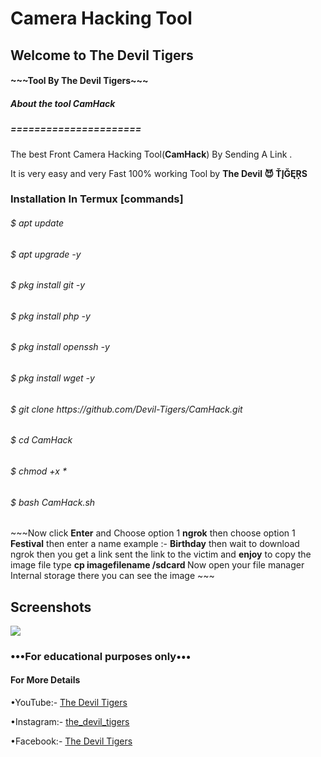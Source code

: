 <html>
<body>
<H1>Camera Hacking Tool</H1>
<H2>Welcome to The Devil Tigers</H2>
<H4>   ~~~Tool By The Devil Tigers~~~</H4>

<h5>About the tool <strong>CamHack</strong> </h5>
<h5>======================</h5>
<p>The best Front Camera Hacking Tool(<strong>CamHack</strong>) By
Sending A Link .</p>
<P2>It is very easy and very Fast 100% working Tool by <strong>The Devil 😈 ŤĮĞĘŖS</strong> </P2>

<H3>Installation In Termux [commands]</H3>
<h6>$ apt update </h6>
<h6>$ apt upgrade -y </h6>
<h6>$ pkg install git -y </h6>
<h6>$ pkg install php -y </h6>
<h6>$ pkg install openssh -y </h6>
<h6>$ pkg install wget -y </h6>
<h6>$ git clone https://github.com/Devil-Tigers/CamHack.git</h6>
<h6>$ cd CamHack
<h6>$ chmod +x *</h6>
<h6>$ bash CamHack.sh</h6>
<p3> ~~~Now click <strong>Enter</strong> and Choose option 1 <strong>ngrok</strong> then choose option 1 <strong>Festival</strong> then enter a name example :- <strong>Birthday</strong> then wait to download ngrok then you get a link sent the link to the victim and <strong>enjoy</strong> to copy the image file type <strong>cp imagefilename /sdcard </strong> Now open your file manager Internal storage there you can see the image ~~~</p3>

<H2>Screenshots</H2>
<img src = https://www.facebook.com/101198981801249/photos/a.103528231568324/106792127908601/?type=3&eid=ARDRmYowpbxU7NRjQ4KG3zeFSiL-EZ3dcejVKxjmgbqDLCdGlCJoMd4VGNeWE7sI60odDGud-PMPJMPn&__xts__%5B0%5D=68.ARAoCqZ5vUs98kCj12oqwMfRGQxKtmOeuOQBG9GKGgUjbJL2GfvZ3TKb4a4wzGaSYmGkGzMqwaTT1uYNTVqll4-b76m2aWdTWOkWn4rcT3Hm_Nl4ZExIiB6hO8eR3MNtPMxB6cRolJm1v8SNMBATHZC-Z3jiF1Niayy7v-ieVx3fslNptQSsyrjI57GI9DhjXhtY6ovmc7OGIyR_CwWuQfY-5FZFzUtBP77633mNpBDJ82eFJwj5Jo-1owpg5tFMgxYWmhHYOfPKfFQpafnEu47dYk4CnLCVEZ-tKcNoV9LSA3iLnNy3saNGc3ua3hfY3beV2wYZU6Fs92XjFmXwVqY&__tn__=EEHH-R>

<H3>•••For educational purposes only•••</H3>

<h4>For More Details</h4>


•YouTube:- [The Devil Tigers](https://www.youtube.com/c/thmalayalam)


•Instagram:- [the_devil_tigers](https://www.instagram.com/invites/contact/?i=1fmvpwmucojlo&utm_content=4xduly5)


•Facebook:- [The Devil Tigers](https://www.facebook.com/The-Devil-Tigers-101198981801249/)
</body>
</html>
